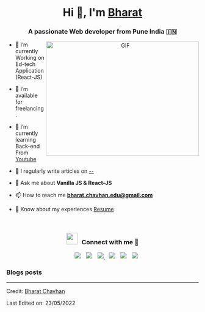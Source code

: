 <h1 align="center">Hi 👋, I'm <a href="https://github.com/iambharatchavhan" target="blank">
Bharat</a></h1>
<h3 align="center">A passionate Web developer from Pune India &#127470;&#127475</h3>


<a target="_blank" align="center">
  <img align="right" top="500" height="300" width="400" alt="GIF" src="https://media.giphy.com/media/SWoSkN6DxTszqIKEqv/giphy.gif">
</a>



- 🌱 I’m currently Working on Ed-tech Application(React-JS)

- 🤝 I’m available for freelancing.

- 🌱 I’m currently learning Back-end From  <a href="" target="blank">Youtube</a>

- 📝 I regularly write articles on [--]()

- 💬 Ask me about **Vanilla JS & React-JS**

- 📫 How to reach me **bharat.chavhan.edu@gmail.com**

- 📄 Know about my experiences <a href="https://drive.google.com/file/d/1tDYAAO4ee-M8jkWt7PvhQ8Z6TAfk4Q5n/view?usp=drive_link" target="blank">Resume</a>
<br/>
<h3 align="center" > <img src="https://media.giphy.com/media/iY8CRBdQXODJSCERIr/giphy.gif" width="30" height="30" style="margin-right: 10px;">Connect with me 🤝 </h3>

<p align="center">

 <div align="center"  class="icons-social" style="margin-left: 10px;">
        <a style="margin-left: 10px;"  target="_blank" href="">
			<img src="https://img.icons8.com/doodle/40/000000/linkedin--v2.png"></a>
        <a style="margin-left: 10px;" target="_blank" href="https://github.com/iambharatchavhan">
		<img src="https://img.icons8.com/doodle/40/000000/github--v1.png"></a>
 <a style="margin-left: 10px;" target="_blank" href="">
					<img src="https://img.icons8.com/external-sketchy-juicy-fish/0.6x/external-blog-online-services-sketchy-sketchy-juicy-fish.png">
                    </a>
        <a style="margin-left: 10px;" target="_blank" href="">
			<img src="https://img.icons8.com/doodle/40/000000/instagram-new--v2.png"></a>
		<a style="margin-left: 10px;" target="_blank" href="">
			<img src="https://img.icons8.com/doodle/1x/twitter-squared--v2.png" ></a>
		<a style="margin-left: 10px;" target="_blank" href="">
				<img src="https://img.icons8.com/doodle/1x/youtube--v2.png" ></a>
      </div>

</p>

### Blogs posts

---

Credit: [Bharat Chavhan](https://github.com/iambharatchavhan)

Last Edited on: 23/05/2022
